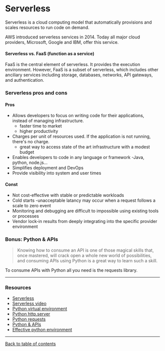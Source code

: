 # Serverless
Serverless is a cloud computing model that automatically provisions and scales resources to run code on demand.

AWS introduced serverless services in 2014.  Today all major cloud providers, Microsoft, Google and IBM, offer this service.

#### Serverless vs. FaaS (function as a service)

FaaS is the central element of serverless.  It provides the execution environment.  However, FaaS is a subset of serverless, which includes other anciliary services including storage, databases, networks, API gateways, and authentication.

### Serverless pros and cons

#### Pros

- Allows developers to focus on writing code for their applications, instead of managing infrastructure.
  - faster time to market
  - higher productivity
- Charges per unit of resources used.  If the application is not running, there's no charge.
  - great way to access state of the art infrastructure with a modest budget
- Enables developers to code in any language or framework -Java, python, node.js...
- Simplifies deployment and DevOps
- Provide visibility into system and user times

#### Const

- Not cost-effective with stable or predictable workloads
- Cold starts -unacceptable latancy may occur when a request follows a scale to zero event
- Monitoring and debugging are difficult to impossible using existing tools or processes
- Vendor lock-in results from deeply integrating into the specific provider environment

### Bonus: Python & APIs

> Knowing how to consume an API is one of those magical skills that, once mastered, will crack open a whole new world of possibilities, and consuming APIs using Python is a great way to learn such a skill.

To consume APIs with Python all you need is the requests library.

---

### Resources

- [Serverless](https://www.ibm.com/cloud/learn/serverless)
- [Serverless video](https://www.youtube.com/watch?v=vxJobGtqKVM)
- [Python virtual environment](https://docs.python.org/3/library/venv.html)
- [Python http.server](https://pymotw.com/3/http.server/index.html)
- [Python requests](https://docs.python-requests.org/en/latest/)
- [Python & APIs](https://realpython.com/python-api/)
- [Effective python environment](https://realpython.com/effective-python-environment/)

---

[Back to table of contents](../README.md)